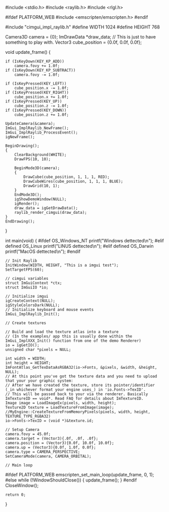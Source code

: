 #include <stdio.h>
#include <raylib.h>
#include <rlgl.h>

#ifdef PLATFORM_WEB
#include <emscripten/emscripten.h>
#endif

#include "cimgui_impl_raylib.h"
#define WIDTH 1024
#define HEIGHT 768

Camera3D camera = {0};
ImDrawData *draw_data;
// This is just to have something to play with.
Vector3 cube_position = {0.0f, 0.0f, 0.0f};



void update_frame()
{

    if (IsKeyDown(KEY_KP_ADD))
        camera.fovy += 1.0f;
    if (IsKeyDown(KEY_KP_SUBTRACT))
        camera.fovy -= 1.0f;

    if (IsKeyPressed(KEY_LEFT))
        cube_position.x -= 1.0f;
    if (IsKeyPressed(KEY_RIGHT))
        cube_position.x += 1.0f;
    if (IsKeyPressed(KEY_UP))
        cube_position.z -= 1.0f;
    if (IsKeyPressed(KEY_DOWN))
        cube_position.z += 1.0f;

    UpdateCamera(&camera);
    ImGui_ImplRaylib_NewFrame();
    ImGui_ImplRaylib_ProcessEvent();
    igNewFrame();

    BeginDrawing();
    {
        ClearBackground(WHITE);
        DrawFPS(10, 10);

        BeginMode3D(camera);
        {
            DrawCube(cube_position, 1, 1, 1, RED);
            DrawCubeWires(cube_position, 1, 1, 1, BLUE);
            DrawGrid(10, 1);
        }
        EndMode3D();
        igShowDemoWindow(NULL);
        igRender();
        draw_data = igGetDrawData();
        raylib_render_cimgui(draw_data);
    }
    EndDrawing();
}

int main(void)
{
#ifdef OS_Windows_NT
    printf("Windows dettected\n");
#elif defined OS_Linux
    printf("LINUS dettected\n");
#elif defined OS_Darwin
    printf("MacOS dettected\n");
#endif

    // Init Raylib
    InitWindow(WIDTH, HEIGHT, "This is a imgui test");
    SetTargetFPS(60);

    // cimgui variables
    struct ImGuiContext *ctx;
    struct ImGuiIO *io;

    // Initialize imgui
    igCreateContext(NULL);
    igStyleColorsDark(NULL);
    // Initialize keyboard and mouse events
    ImGui_ImplRaylib_Init();

    // Create textures

    // Build and load the texture atlas into a texture
    // (In the examples/ app this is usually done within the ImGui_ImplXXX_Init() function from one of the demo Renderer)
    io = igGetIO();
    unsigned char *pixels = NULL;

    int width = WIDTH;
    int height = HEIGHT;
    ImFontAtlas_GetTexDataAsRGBA32(io->Fonts, &pixels, &width, &height, NULL);
    // At this point you've got the texture data and you need to upload that your your graphic system:
    // After we have created the texture, store its pointer/identifier (_in whichever format your engine uses_) in 'io.Fonts->TexID'.
    // This will be passed back to your via the renderer. Basically ImTextureID == void*. Read FAQ for details about ImTextureID.
    Image image = LoadImageEx(pixels, width, height);
    Texture2D texture = LoadTextureFromImage(image); //MyEngine::CreateTextureFromMemoryPixels(pixels, width, height, TEXTURE_TYPE_RGBA32)
    io->Fonts->TexID = (void *)&texture.id;

    // Setup Camera
    camera.fovy = 45.0f;
    camera.target = (Vector3){.0f, .0f, .0f};
    camera.position = (Vector3){0.0f, 10.0f, 10.0f};
    camera.up = (Vector3){0.0f, 1.0f, 0.0f};
    camera.type = CAMERA_PERSPECTIVE;
    SetCameraMode(camera, CAMERA_ORBITAL);

    // Main loop

#ifdef PLATFORM_WEB
    emscripten_set_main_loop(update_frame, 0, 1);
#else
    while (!WindowShouldClose())
    {
        update_frame();
    }
#endif
    CloseWindow();

    return 0;
}